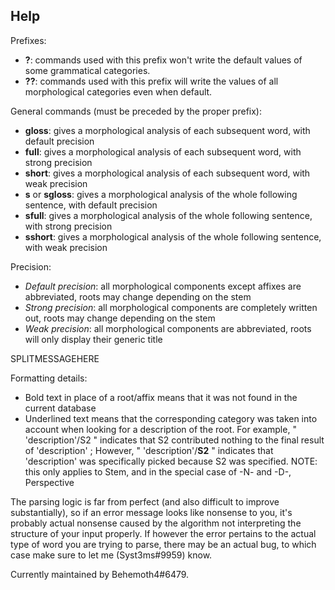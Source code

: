 ## **Help**

Prefixes: 
  - **?**: commands used with this prefix won't write the default values of some grammatical categories.
  - **??**: commands used with this prefix will write the values of all morphological categories even when default.

General commands (must be preceded by the proper prefix):
  - **gloss**: gives a morphological analysis of each subsequent word, with default precision
  - **full**: gives a morphological analysis of each subsequent word, with strong precision
  - **short**: gives a morphological analysis of each subsequent word, with weak precision
  - **s** or **sgloss**: gives a morphological analysis of the whole following sentence, with default precision
  - **sfull**: gives a morphological analysis of the whole following sentence, with strong precision
  - **sshort**: gives a morphological analysis of the whole following sentence, with weak precision

Precision:
  - *Default precision*: all morphological components except affixes are abbreviated, roots may change depending on the stem
  - *Strong precision*: all morphological components are completely written out, roots may change depending on the stem
  - *Weak precision*: all morphological components are abbreviated, roots will only display their generic title

SPLITMESSAGEHERE

Formatting details:
  - Bold text in place of a root/affix means that it was not found in the current database
  - Underlined text means that the corresponding category was taken into account when looking for a description of the root.
   For example, " 'description'/S2 " indicates that S2 contributed nothing to the final result of 'description' ;
   However, " 'description'/__S2__ " indicates that 'description' was specifically picked because S2 was specified.
   NOTE: this only applies to Stem, and in the special case of -N- and -D-, Perspective

The parsing logic is far from perfect (and also difficult to improve substantially), so if an error message looks like nonsense to you,
it's probably actual nonsense caused by the algorithm not interpreting the structure of your input properly. If however the error pertains to
the actual type of word you are trying to parse, there may be an actual bug, to which case make sure to let me (Syst3ms#9959) know.

Currently maintained by Behemoth4#6479.